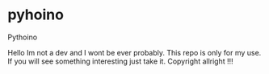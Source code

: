 # pyhoino
Pythoino

Hello 
Im not a dev and I wont be ever probably.
This repo is only for my use. 
If you will see something interesting just take it.
Copyright allright !!!

